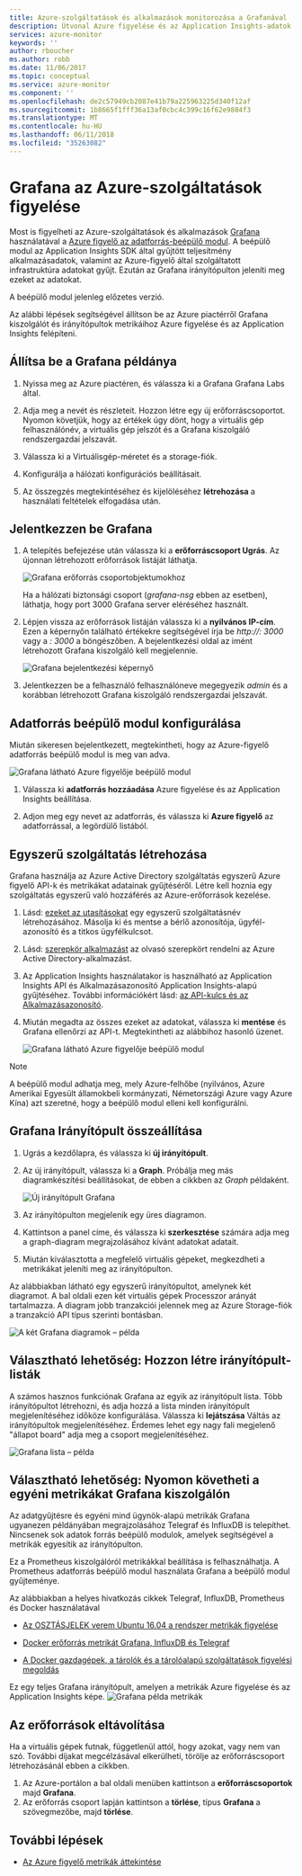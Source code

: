 ```yaml
---
title: Azure-szolgáltatások és alkalmazások monitorozása a Grafanával
description: Útvonal Azure figyelése és az Application Insights-adatok így meg lehet tekinteni őket Grafana.
services: azure-monitor
keywords: ''
author: rboucher
ms.author: robb
ms.date: 11/06/2017
ms.topic: conceptual
ms.service: azure-monitor
ms.component: ''
ms.openlocfilehash: de2c57949cb2087e41b79a225963225d340f12af
ms.sourcegitcommit: 1b8665f1fff36a13af0cbc4c399c16f62e9884f3
ms.translationtype: MT
ms.contentlocale: hu-HU
ms.lasthandoff: 06/11/2018
ms.locfileid: "35263082"
---
```

# <a name="monitor-your-azure-services-in-grafana"></a>Grafana az Azure-szolgáltatások figyelése
Most is figyelheti az Azure-szolgáltatások és alkalmazások [Grafana](https://grafana.com/) használatával a [Azure figyelő az adatforrás-beépülő modul](https://grafana.com/plugins/grafana-azure-monitor-datasource). A beépülő modul az Application Insights SDK által gyűjtött teljesítmény alkalmazásadatok, valamint az Azure-figyelő által szolgáltatott infrastruktúra adatokat gyűjt. Ezután az Grafana irányítópulton jeleníti meg ezeket az adatokat.

A beépülő modul jelenleg előzetes verzió.

Az alábbi lépések segítségével állítson be az Azure piactérről Grafana kiszolgálót és irányítópultok metrikáihoz Azure figyelése és az Application Insights felépíteni.

## <a name="set-up-a-grafana-instance"></a>Állítsa be a Grafana példánya
1. Nyissa meg az Azure piactéren, és válassza ki a Grafana Grafana Labs által.

2. Adja meg a nevét és részleteit. Hozzon létre egy új erőforráscsoportot. Nyomon követjük, hogy az értékek úgy dönt, hogy a virtuális gép felhasználónév, a virtuális gép jelszót és a Grafana kiszolgáló rendszergazdai jelszavát.  

3. Válassza ki a Virtuálisgép-méretet és a storage-fiók.

4. Konfigurálja a hálózati konfigurációs beállításait.

5. Az összegzés megtekintéséhez és kijelöléséhez **létrehozása** a használati feltételek elfogadása után.

## <a name="log-in-to-grafana"></a>Jelentkezzen be Grafana
1. A telepítés befejezése után válassza ki a **erőforráscsoport Ugrás**. Az újonnan létrehozott erőforrások listáját láthatja.

    ![Grafana erőforrás csoportobjektumokhoz](.\media\monitor-how-to-grafana\grafana1.png)

    Ha a hálózati biztonsági csoport (*grafana-nsg* ebben az esetben), láthatja, hogy port 3000 Grafana server eléréséhez használt.

2. Lépjen vissza az erőforrások listáján válassza ki a **nyilvános IP-cím**. Ezen a képernyőn található értékekre segítségével írja be *http://<IP address>: 3000* vagy a  *<DNSName>: 3000* a böngészőben. A bejelentkezési oldal az imént létrehozott Grafana kiszolgáló kell megjelennie.

    ![Grafana bejelentkezési képernyő](.\media\monitor-how-to-grafana\grafana2.png)

3. Jelentkezzen be a felhasználó felhasználóneve megegyezik *admin* és a korábban létrehozott Grafana kiszolgáló rendszergazdai jelszavát.

## <a name="configure-data-source-plugin"></a>Adatforrás beépülő modul konfigurálása

Miután sikeresen bejelentkezett, megtekintheti, hogy az Azure-figyelő adatforrás beépülő modul is meg van adva.

![Grafana látható Azure figyelője beépülő modul](.\media\monitor-how-to-grafana\grafana3.png)

1. Válassza ki **adatforrás hozzáadása** Azure figyelése és az Application Insights beállítása.

2. Adjon meg egy nevet az adatforrás, és válassza ki **Azure figyelő** az adatforrással, a legördülő listából.


## <a name="create-a-service-principal"></a>Egyszerű szolgáltatás létrehozása

Grafana használja az Azure Active Directory szolgáltatás egyszerű Azure figyelő API-k és metrikákat adatainak gyűjtéséről. Létre kell hoznia egy szolgáltatás egyszerű való hozzáférés az Azure-erőforrások kezelése.

1. Lásd: [ezeket az utasításokat](../azure-resource-manager/resource-group-create-service-principal-portal.md) egy egyszerű szolgáltatásnév létrehozásához. Másolja ki és mentse a bérlő azonosítója, ügyfél-azonosító és a titkos ügyfélkulcsot.

2. Lásd: [szerepkör alkalmazást](https://docs.microsoft.com/azure/azure-resource-manager/resource-group-create-service-principal-portal#assign-application-to-role) az olvasó szerepkört rendelni az Azure Active Directory-alkalmazást.     

3. Az Application Insights használatakor is használható az Application Insights API és Alkalmazásazonosító Application Insights-alapú gyűjtéséhez. További információkért lásd: [az API-kulcs és az Alkalmazásazonosító](https://dev.applicationinsights.io/documentation/Authorization/API-key-and-App-ID).

4. Miután megadta az összes ezeket az adatokat, válassza ki **mentése** és Grafana ellenőrzi az API-t. Megtekintheti az alábbihoz hasonló üzenet.  

    ![Grafana látható Azure figyelője beépülő modul](.\media\monitor-how-to-grafana\grafana4-1.png)

> [!NOTE]
> A beépülő modul adhatja meg, mely Azure-felhőbe (nyilvános, Azure Amerikai Egyesült államokbeli kormányzati, Németországi Azure vagy Azure Kína) azt szeretné, hogy a beépülő modul elleni kell konfigurálni.
>
>

## <a name="build-a-grafana-dashboard"></a>Grafana Irányítópult összeállítása

1. Ugrás a kezdőlapra, és válassza ki **új irányítópult**.

2. Az új irányítópult, válassza ki a **Graph**. Próbálja meg más diagramkészítési beállításokat, de ebben a cikkben az *Graph* példaként.

    ![Új irányítópult Grafana](.\media\monitor-how-to-grafana\grafana5.png)

3. Az irányítópulton megjelenik egy üres diagramon.

4. Kattintson a panel címe, és válassza ki **szerkesztése** számára adja meg a graph-diagram megrajzolásához kívánt adatokat adatait.

5. Miután kiválasztotta a megfelelő virtuális gépeket, megkezdheti a metrikákat jeleníti meg az irányítópulton.

Az alábbiakban látható egy egyszerű irányítópultot, amelynek két diagramot. A bal oldali ezen két virtuális gépek Processzor arányát tartalmazza. A diagram jobb tranzakciói jelennek meg az Azure Storage-fiók a tranzakció API típus szerinti bontásban.

![A két Grafana diagramok – példa](.\media\monitor-how-to-grafana\grafana6.png)


## <a name="optional-create-dashboard-playlists"></a>Választható lehetőség: Hozzon létre irányítópult-listák

A számos hasznos funkciónak Grafana az egyik az irányítópult lista. Több irányítópultot létrehozni, és adja hozzá a lista minden irányítópult megjelenítéséhez időköze konfigurálása. Válassza ki **lejátszása** Váltás az irányítópultok megjelenítéséhez. Érdemes lehet egy nagy fali megjelenő "állapot board" adja meg a csoport megjelenítéséhez.

![Grafana lista – példa](.\media\monitor-how-to-grafana\grafana7.png)


## <a name="optional-monitor-your-custom-metrics-in-the-same-grafana-server"></a>Választható lehetőség: Nyomon követheti a egyéni metrikákat Grafana kiszolgálón

Az adatgyűjtésre és egyéni mind ügynök-alapú metrikák Grafana ugyanezen példányában megrajzolásához Telegraf és InfluxDB is telepíthet. Nincsenek sok adatok forrás beépülő modulok, amelyek segítségével a metrikák egyesítik az irányítópulton.

Ez a Prometheus kiszolgálóról metrikákkal beállítása is felhasználhatja. A Prometheus adatforrás beépülő modul használata Grafana a beépülő modul gyűjteménye.

Az alábbiakban a helyes hivatkozás cikkek Telegraf, InfluxDB, Prometheus és Docker használatával
 - [Az OSZTÁSJELEK verem Ubuntu 16.04 a rendszer metrikák figyelése](https://www.digitalocean.com/community/tutorials/how-to-monitor-system-metrics-with-the-tick-stack-on-ubuntu-16-04)

 - [Docker erőforrás metrikát Grafana, InfluxDB és Telegraf](https://blog.vpetkov.net/2016/08/04/monitor-docker-resource-metrics-with-grafana-influxdb-and-telegraf/)

 - [A Docker gazdagépek, a tárolók és a tárolóalapú szolgáltatások figyelési megoldás](https://stefanprodan.com/2016/a-monitoring-solution-for-docker-hosts-containers-and-containerized-services/)

Ez egy teljes Grafana irányítópult, amelyen a metrikák Azure figyelése és az Application Insights képe.
![Grafana példa metrikák](.\media\monitor-how-to-grafana\grafana8.png)


## <a name="clean-up-resources"></a>Az erőforrások eltávolítása

Ha a virtuális gépek futnak, függetlenül attól, hogy azokat, vagy nem van szó. További díjakat megcélzásával elkerülheti, törölje az erőforráscsoport létrehozásánál ebben a cikkben.

1. Az Azure-portálon a bal oldali menüben kattintson a **erőforráscsoportok** majd **Grafana**.
2. Az erőforrás csoport lapján kattintson a **törlése**, típus **Grafana** a szövegmezőbe, majd **törlése**.

## <a name="next-steps"></a>További lépések
* [Az Azure figyelő metrikák áttekintése](monitoring-overview-metrics.md)
